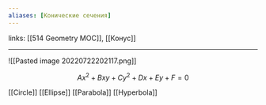 ```yaml
---
aliases: [Конические сечения]
---
```

links: [[514 Geometry MOC]], [[Конус]]

---


![[Pasted image 20220722202117.png]]

$$Ax^2+Bxy+Cy^2+Dx+Ey+F=0$$


[[Circle]]
[[Ellipse]]
[[Parabola]]
[[Hyperbola]]